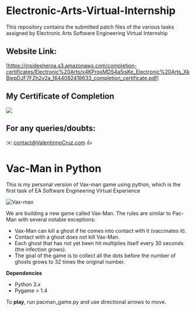 # Electronic-Arts-Virtual-Internship

This repository contains the submitted patch files of the various tasks assigned by Electronic Arts Software Engineering Virtual Internship

## Website Link:

[https://insidesherpa.s3.amazonaws.com/completion-certificates/Electronic%20Arts/x4KPrqxMDS4a5isKe_Electronic%20Arts_XkBjepDJF7FZh2v2a_1644082418633_completion_certificate.pdf]

## My Certificate of Completion 

![](https://github.com/ValentinnoCruz/Vac-Man-EA/blob/eb44227359d30ce29eba48d0f231087ae62b308e/EA%20Software%20Engineer%20Certificate.png)

## For any queries/doubts:

:envelope: contact@ValentinnoCruz.com :thumbsup:

# Vac-Man in Python
This is my personal version of Vax-man game using python, which is the first task of EA Software Engineering Virtual Experience

![Vax-man](https://user-images.githubusercontent.com/47311671/148130533-324ccdcd-f9a9-410e-8e35-26abe32c14eb.gif)

We are building a new game called Vax-Man. The rules are similar to Pac-Man with several notable exceptions:<br>
<ul>
  <li>Vax-Man can kill a ghost if he comes into contact with it (vaccinates it). </li>
  <li>Contact with a ghost does not kill Vax-Man.</li>
  <li>Each ghost that has not yet been hit multiplies itself every 30 seconds (the infection grows).</li>
  <li>The goal of the game is to collect all the dots before the number of ghosts grows to 32 times the original number.</li>
</ul>

<b>Dependencies</b>
<ul>
  <li>Python 3.x</li>
  <li>Pygame > 1.4</li>
</ul>
To <b>play</b>, run pacman_game.py and use directional arrows to move.
<br>
